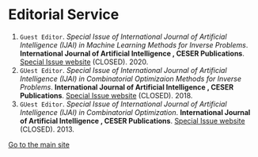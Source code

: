 # Editorial Service

1. `Guest Editor`. _Special Issue of International Journal of Artificial Intelligence (IJAI) in Machine Learning Methods for Inverse Problems_. **International Journal of Artificial Intelligence , CESER Publications**. [Special Issue website](http://www.ceser.in/ceserp/index.php/ijai/issue/view/689) (CLOSED). 2020.
2. `GUest Editor`. _Special Issue of International Journal of Artificial Intelligence (IJAI) in Combinatorial Optimizaion Methods for Inverse Problems_. **International Journal of Artificial Intelligence , CESER Publications**. [Special Issue website](http://www.ceser.in/ceserp/index.php/ijai/issue/view/523) (CLOSED). 2018.
3. `GUest Editor`. _Special Issue of International Journal of Artificial Intelligence (IJAI) in Combinatorial Optimization_.  **International Journal of Artificial Intelligence , CESER Publications**. [Special Issue website](http://www.ceser.in/ceserp/index.php/ijai/issue/view/176) (CLOSED). 2013.

[Go to the main site](index.md)
